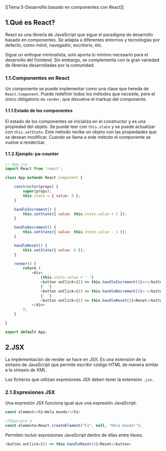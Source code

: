 [[Tema 5-Desarrolllo basado en componentes con React]]

## 1.Qué es React?
React es una librería de JavaScript que sigue el paradigma de desarrollo basado en componentes. Se adapta a diferentes entornos y tecnologías por defecto, como móvil, navegador, escritorio, etc. 

Sigue un enfoque minimalista, solo aporta lo mínimo necesario para el desarrollo del frontend. Sin embargo, se complementa con la gran variedad de librerías desarrolladas por la comunidad.

### 1.1.Componentes en React
Un componente se puede implementar como una clase que hereda de `React.Component`. Puede redefinir todos los métodos que necesite, pero el único obligatorio es `render`, que devuelve el markup del componente.

#### 1.1.1.Estado de los componentes
El estado de los componentes se inicializa en el constructor y es una propiedad del objeto. Se puede leer con `this.state` y se puede actualizar con `this.setState`. Este método recibe un objeto con las propiedades que se desean modificar. Cuando se llama a este método el componente se vuelve a renderizar.

#### 1.1.2.Ejemplo: pa-counter

```javascript
// App.jsx
import React from 'react';

class App extends React.Component {

    constructor(props) {
        super(props);
        this.state = { value: 0 };
    }

    handleIncrement() {
        this.setState({ value: this.state.value + 1 });
    }

    handleDecrement() {
        this.setState({ value: this.state.value - 1 });
    }

    handleReset() {
        this.setState({ value: 0 });
    }

    render() {
        return (
            <div>
                {this.state.value + ' '}
                <button onClick={() => this.handleIncrement()}>+</button>
                {' '}
                <button onClick={() => this.handleDecrement()}>-</button>
                {' '}
                <button onClick={() => this.handleReset()}>Reset</button>
            </div>
        );
    }

}

export default App;
```

## 2.JSX
La implementación de render se hace en JSX. Es una extensión de la sintaxis de JavaScript que permite escribir código HTML de manera similar a la sintaxis de XML.

Los ficheros que utilizan expresiones JSX deben tener la extensión `.jsx`.

### 2.1.Expresiones JSX
Una expresión JSX funciona igual que una expresión JavaScript.

```javascript
const element=<h1>Hola mundo!</h1>

//Equivale a 
const elemento=React.createElement("h1", null, "Hola mundo!");
```

Permiten incluir expresiones JavaScript dentro de ellas entre llaves.

```javascript
<button onClick={() => this.handleReset()}>Reset</button>
```
